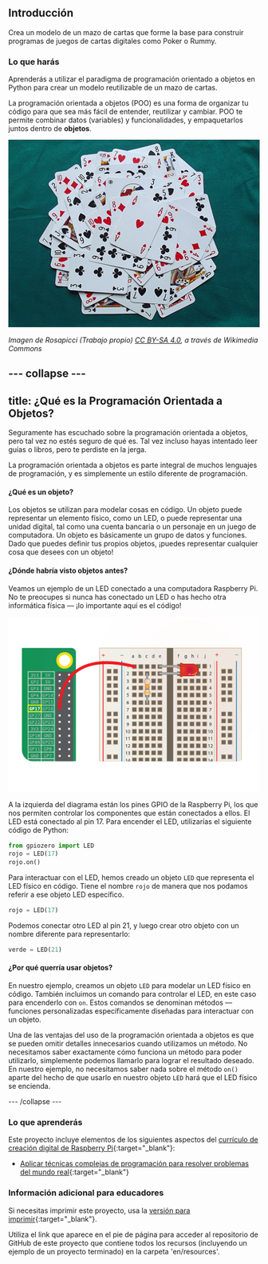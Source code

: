 ## Introducción

Crea un modelo de un mazo de cartas que forme la base para construir programas de juegos de cartas digitales como Poker o Rummy.

### Lo que harás

Aprenderás a utilizar el paradigma de programación orientado a objetos en Python para crear un modelo reutilizable de un mazo de cartas.

La programación orientada a objetos (POO) es una forma de organizar tu código para que sea más fácil de entender, reutilizar y cambiar. POO te permite combinar datos (variables) y funcionalidades, y empaquetarlos juntos dentro de **objetos**.

![Cartas](images/cards.jpg)

_Imagen de Rosapicci (Trabajo propio) [CC BY-SA 4.0](https://creativecommons.org/licenses/by-sa/4.0), a través de Wikimedia Commons_

--- collapse ---
---
title: ¿Qué es la Programación Orientada a Objetos?
---

Seguramente has escuchado sobre la programación orientada a objetos, pero tal vez no estés seguro de qué es. Tal vez incluso hayas intentado leer guías o libros, pero te perdiste en la jerga.

La programación orientada a objetos es parte integral de muchos lenguajes de programación, y es simplemente un estilo diferente de programación.

#### ¿Qué es un objeto?

Los objetos se utilizan para modelar cosas en código. Un objeto puede representar un elemento físico, como un LED, o puede representar una unidad digital, tal como una cuenta bancaria o un personaje en un juego de computadora. Un objeto es básicamente un grupo de datos y funciones. Dado que puedes definir tus propios objetos, ¡puedes representar cualquier cosa que desees con un objeto!

#### ¿Dónde habría visto objetos antes?

Veamos un ejemplo de un LED conectado a una computadora Raspberry Pi. No te preocupes si nunca has conectado un LED o has hecho otra informática física — ¡lo importante aquí es el código!

![led conectado al pin 17](images/LED-GP17.gif)

A la izquierda del diagrama están los pines GPIO de la Raspberry Pi, los que nos permiten controlar los componentes que están conectados a ellos. El LED está conectado al pin 17. Para encender el LED, utilizarías el siguiente código de Python:

```python
from gpiozero import LED
rojo = LED(17)           
rojo.on()
```

Para interactuar con el LED, hemos creado un objeto `LED` que representa el LED físico en código. Tiene el nombre `rojo` de manera que nos podamos referir a ese objeto LED específico.

```python
rojo = LED(17)
```

Podemos conectar otro LED al pin 21, y luego crear otro objeto con un nombre diferente para representarlo:

```python
verde = LED(21)
```

#### ¿Por qué querría usar objetos?

En nuestro ejemplo, creamos un objeto `LED` para modelar un LED físico en código. También incluimos un comando para controlar el LED, en este caso para encenderlo con `on`. Estos comandos se denominan métodos — funciones personalizadas específicamente diseñadas para interactuar con un objeto.

Una de las ventajas del uso de la programación orientada a objetos es que se pueden omitir detalles innecesarios cuando utilizamos un método. No necesitamos saber exactamente cómo funciona un método para poder utilizarlo, simplemente podemos llamarlo para lograr el resultado deseado. En nuestro ejemplo, no necesitamos saber nada sobre el método `on()` aparte del hecho de que usarlo en nuestro objeto `LED` hará que el LED físico se encienda.

--- /collapse ---

### Lo que aprenderás

Este proyecto incluye elementos de los siguientes aspectos del [currículo de creación digital de Raspberry Pi](http://rpf.io/curriculum){:target="_blank"}:

+ [Aplicar técnicas complejas de programación para resolver problemas del mundo real](https://curriculum.raspberrypi.org/programming/maker/){:target="_blank"}

### Información adicional para educadores

Si necesitas imprimir este proyecto, usa la [versión para imprimir](https://projects.raspberrypi.org/es-LA/projects/deck-of-cards/print){:target="_blank"}.

Utiliza el link que aparece en el pie de página para acceder al repositorio de GitHub de este proyecto que contiene todos los recursos (incluyendo un ejemplo de un proyecto terminado) en la carpeta 'en/resources'.
